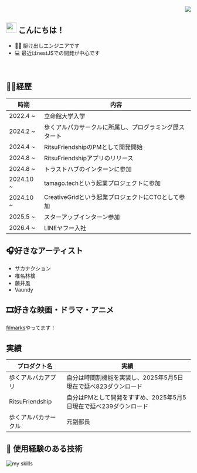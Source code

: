 <!-- 1. GitHub usernameを変更 -->
<div align="right">
  <img src="https://komarev.com/ghpvc/?username=username" />
</div>


<!-- 2. プロフィールや連絡先を変更 -->
## <img src="https://media.giphy.com/media/hvRJCLFzcasrR4ia7z/giphy.gif" width="28"> こんにちは！

- 🧑‍💻 駆け出しエンジニアです
- 💻 最近はnestJSでの開発が中心です
<br>

## 🧑‍💻経歴
| 時期  | 内容 |
| --------------------- | ---------- |
| 2022.4 ~             |  立命館大学入学    |
| 2024.2 ~                | 歩くアルパカサークルに所属し、プログラミング歴スタート  |
| 2024.4 ~ | RitsuFriendshipのPMとして開発開始 |
| 2024.8 ~ | RitsuFriendshipアプリのリリース |
| 2024.8 ~ | トラストハブのインターンに参加 |
| 2024.10 ~ | tamago.techという起業プロジェクトに参加 |
| 2024.10 ~ | CreativeGridという起業プロジェクトにCTOとして参加 |
| 2025.5 ~ |  スターアップインターン参加    |
| 2026.4 ~ | LINEヤフー入社       |

## 🎧好きなアーティスト
* サカナクション
* 椎名林檎
* 藤井風
* Vaundy

## 🎞️好きな映画・ドラマ・アニメ
[filmarks](https://filmarks.com/users/yeti0607)やってます！

## 実績
| プロダクト名  | 実績 |
| --------------------- | ---------- |
| 歩くアルパカアプリ            |  自分は時間割機能を実装し、2025年5月5日現在で延べ823ダウンロード    |
| RitsuFriendship | 自分はPMとして開発をすすめ、2025年5月5日現在で延べ239ダウンロード |
| 歩くアルパカサークル | 元副部長 |

<!-- 3. 好きな技術スタックに変更 -->
<!-- ライトモート：theme=light, ダークモート：theme=dark -->
<!-- アイコンの選択肢一覧：https://arc.net/l/quote/zizyykfh -->
## 🌱 使用経験のある技術
<img alt="my skills" src="https://skillicons.dev/icons?theme=dark&perline=7&i=html,css,js,ts,python,c,matlab,react,next,nest,flask,django,docker,java,spring" />
<br>


<!-- 4. GitHub usernameを変更, 2箇所 -->
<!-- ライトモート：theme=light, ダークモート：theme=vue-dark  -->
<!-- ## 🏃‍♀️ Activities
<div align="left"> 
  <img alt="Top Langs" height="170px" src="https://github-readme-stats.vercel.app/api?username=username&theme=vue-dark&layout=compact" />
  <img alt="github stats" height="170px" src="https://github-readme-stats.vercel.app/api/top-langs/?username=username&theme=vue-dark&layout=compact" />
</div>
-->


<!--
This repository is a ✨ _special_ ✨ repository because its `README.md` (this file) appears on your GitHub profile.

Here are some ideas to get you started:

- 🔭 I’m currently working on ...
- 🌱 I’m currently learning ...
- 👯 I’m looking to collaborate on ...
- 🤔 I’m looking for help with ...
- 💬 Ask me about ...
- 📫 How to reach me: ...
- 😄 Pronouns: ...
- ⚡ Fun fact: ...
-->

